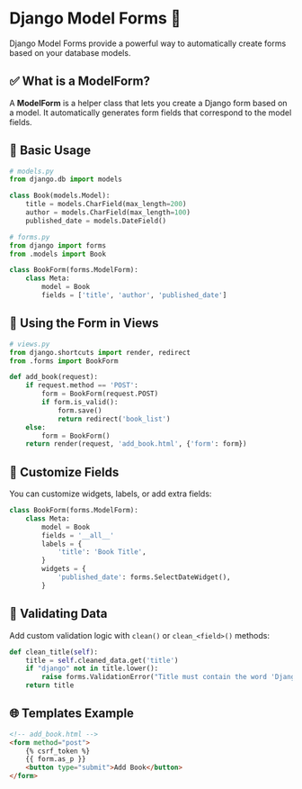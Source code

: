 # Django Model Forms 📄

Django Model Forms provide a powerful way to automatically create forms based on your database models.

## ✅ What is a ModelForm?

A **ModelForm** is a helper class that lets you create a Django form based on a model. It automatically generates form fields that correspond to the model fields.

## 🧱 Basic Usage

```python
# models.py
from django.db import models

class Book(models.Model):
    title = models.CharField(max_length=200)
    author = models.CharField(max_length=100)
    published_date = models.DateField()
```

```python
# forms.py
from django import forms
from .models import Book

class BookForm(forms.ModelForm):
    class Meta:
        model = Book
        fields = ['title', 'author', 'published_date']
```

## 💾 Using the Form in Views

```python
# views.py
from django.shortcuts import render, redirect
from .forms import BookForm

def add_book(request):
    if request.method == 'POST':
        form = BookForm(request.POST)
        if form.is_valid():
            form.save()
            return redirect('book_list')
    else:
        form = BookForm()
    return render(request, 'add_book.html', {'form': form})
```

## 🧩 Customize Fields

You can customize widgets, labels, or add extra fields:

```python
class BookForm(forms.ModelForm):
    class Meta:
        model = Book
        fields = '__all__'
        labels = {
            'title': 'Book Title',
        }
        widgets = {
            'published_date': forms.SelectDateWidget(),
        }
```

## 🧪 Validating Data

Add custom validation logic with `clean()` or `clean_<field>()` methods:

```python
def clean_title(self):
    title = self.cleaned_data.get('title')
    if "django" not in title.lower():
        raise forms.ValidationError("Title must contain the word 'Django'.")
    return title
```

## 🌐 Templates Example

```html
<!-- add_book.html -->
<form method="post">
    {% csrf_token %}
    {{ form.as_p }}
    <button type="submit">Add Book</button>
</form>
```

